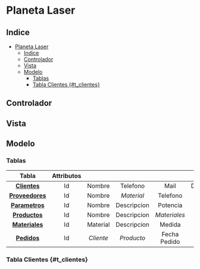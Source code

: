 # Planeta Laser

## Indice

- [Planeta Laser](#planeta-laser)
  - [Indice](#indice)
  - [Controlador](#controlador)
  - [Vista](#vista)
  - [Modelo](#modelo)
    - [Tablas](#tablas)
    - [Tabla Clientes {#t\_clientes}](#tabla-clientes-t_clientes)

## Controlador

## Vista

## Modelo

### Tablas

| Tabla | Attributos |  |  |  |  |  |
|:---:|:---:|:---:|:---:|:---:|:---:|:---:|
| [**Clientes**](#t_clientes) | Id | Nombre | Telefono | Mail | Descripcion |  |
| [**Proveedores**](#t_proveedores) | Id | Nombre | _Material_ | Telefono | Mail | Descripcion |
| [**Parametros**](#t_parametros) | Id | Nombre | Descripcion | Potencia | Velocidad |  |
| [**Productos**](#t_productos) | Id | Nombre | Descripcion | _Materiales_ |  |  |
| [**Materiales**](#t_materiales) | Id | Material | Descripcion | Medida | Stock |  |
| [**Pedidos**](#t_pedidos) | Id | _Cliente_ | _Producto_ | Fecha Pedido | Fecha Acordada | Fecha Entregado |

### Tabla Clientes {#t_clientes}
